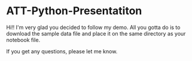 # ATT-Python-Presentatiton

Hi!! I'm very glad you decided to follow my demo.
All you gotta do is to download the sample data file and place it on the same directory as your notebook file.

If you get any questions, please let me know.
